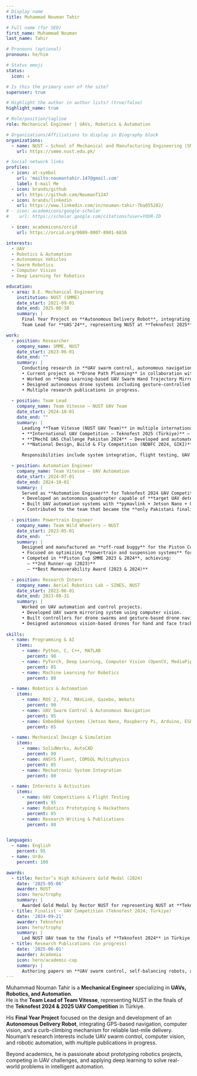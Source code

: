 ```yaml
---
# Display name
title: Muhammad Nouman Tahir

# Full name (for SEO)
first_name: Muhammad Nouman
last_name: Tahir

# Pronouns (optional)
pronouns: he/him

# Status emoji
status:
  icon: ✈️

# Is this the primary user of the site?
superuser: true

# Highlight the author in author lists? (true/false)
highlight_name: true

# Role/position/tagline
role: Mechanical Engineer | UAVs, Robotics & Automation

# Organizations/Affiliations to display in Biography block
organizations:
  - name: NUST – School of Mechanical and Manufacturing Engineering (SMME)
    url: https://smme.nust.edu.pk/

# Social network links
profiles:
  - icon: at-symbol
    url: 'mailto:noumantahir.147@gmail.com'
    label: E-mail Me
  - icon: brands/github
    url: https://github.com/NoumanT1247
  - icon: brands/linkedin
    url: https://www.linkedin.com/in/nouman-tahir-7ba055282/
# - icon: academicons/google-scholar
#    url: https://scholar.google.com/citations?user=YOUR-ID

  - icon: academicons/orcid
    url: https://orcid.org/0009-0007-8901-6816

interests:
  - UAV
  - Robotics & Automation
  - Autonomous Vehicles
  - Swarm Robotics
  - Computer Vision
  - Deep Learning for Robotics

education:
  - area: B.E. Mechanical Engineering
    institution: NUST (SMME)
    date_start: 2021-09-01
    date_end: 2025-06-30
    summary: |
      Final Year Project on **Autonomous Delivery Robot**, integrating GPS navigation, computer vision, and obstacle avoidance.  
      Team Lead for **UAS'24**, representing NUST at **Teknofest 2025** in Türkiye.

work:
  - position: Researcher
    company_name: SMME, NUST
    date_start: 2023-06-01
    date_end: ""
    summary: |
      Conducting research in **UAV swarm control, autonomous navigation, and robotic automation**.  
      • Current project on **Drone Path Planning** in collaboration with Dr. Samer Hanoun (Deakin University, Australia).  
      • Worked on **Deep Learning-based UAV Swarm Hand Trajectory Mirroring** using OpenCV, MediaPipe, and YOLO.  
      • Designed autonomous drone systems including gesture-controlled drones and face-follow drones.  
      • Multiple research publications in progress.
    
  - position: Team Lead
    company_name: Team Vitesse – NUST UAV Team
    date_start: 2024-10-01
    date_end: ""
    summary: |
      Leading **Team Vitesse (NUST UAV Team)** in multiple international and national UAV competitions:  
      • **International UAV Competition – Teknofest 2025 (Türkiye)** – Qualified for the finals.  
      • **IMechE UAS Challenge Pakistan 2024** – Developed and automated an autonomous quadcopter for blood sample delivery missions.  
      • **National Design, Build & Fly Competition (NDBFC 2024, GIKI)** – Designed and manufactured a fixed-wing UAV for manuevering and payload drop missions.  

      Responsibilities include system integration, flight testing, UAV design, and automation research.

  - position: Automation Engineer
    company_name: Team Vitesse – UAV Automation
    date_start: 2024-07-01
    date_end: 2024-10-01
    summary: |
      Served as **Automation Engineer** for Teknofest 2024 UAV Competition in Kahramanmaraş, Türkiye.  
      • Developed an autonomous quadcopter capable of **target UAV detection and interception** using a NetGun.  
      • Built UAV automation systems with **pymavlink + Jetson Nano + OAK-D camera** for computer vision and depth estimation.  
      • Contributed to the team that became the **only Pakistani finalist** at Teknofest 2024.

  - position: Powertrain Engineer
    company_name: Team Wild Wheelers – NUST
    date_start: 2023-05-01
    date_end:  ""
    summary: |
      Designed and manufactured an **off-road buggy** for the Piston Cup competition.  
      • Focused on optimizing **powertrain and suspension systems** for rugged terrain performance.  
      • Competed in **Piston Cup SMME 2023 & 2024**, achieving:  
        – **2nd Runner-up (2023)**  
        – **Best Maneuverability Award (2023 & 2024)**

  - position: Research Intern
    company_name: Aerial Robotics Lab – SINES, NUST
    date_start: 2023-06-01
    date_end: 2023-08-31
    summary: |
      Worked on UAV automation and control projects.  
      • Developed UAV swarm mirroring system using computer vision.  
      • Built controllers for drone swarms and gesture-based drone navigation.  
      • Designed autonomous vision-based drones for hand and face tracking.
    
skills:
  - name: Programming & AI
    items:
      - name: Python, C, C++, MATLAB
        percent: 90
      - name: PyTorch, Deep Learning, Computer Vision (OpenCV, MediaPipe, YOLO)
        percent: 85
      - name: Machine Learning for Robotics
        percent: 80

  - name: Robotics & Automation
    items:
      - name: ROS 2, PX4, MAVLink, Gazebo, Webots
        percent: 90
      - name: UAV Swarm Control & Autonomous Navigation
        percent: 95
      - name: Embedded Systems (Jetson Nano, Raspberry Pi, Arduino, ESP32)
        percent: 85

  - name: Mechanical Design & Simulation
    items:
      - name: SolidWorks, AutoCAD
        percent: 90
      - name: ANSYS Fluent, COMSOL Multiphysics
        percent: 85
      - name: Mechatronic System Integration
        percent: 80

  - name: Interests & Activities
    items:
      - name: UAV Competitions & Flight Testing
        percent: 95
      - name: Robotics Prototyping & Hackathons
        percent: 85
      - name: Research Writing & Publications
        percent: 80


languages:
  - name: English
    percent: 95
  - name: Urdu
    percent: 100

awards:
  - title: Rector’s High Achievers Gold Medal (2024)
    date: '2025-05-06'
    awarder: NUST
    icon: hero/trophy
    summary: |
      Awarded Gold Medal by Rector NUST for representing NUST at **Teknofest Türkiye**.
  - title: Finalist – UAV Competition (Teknofest 2024, Türkiye)
    date: '2024-09-21'
    awarder: Teknofest
    icon: hero/trophy
    summary: |
      Led NUST UAV team to the finals of **Teknofest 2024** in Türkiye.
  - title: Research Publications (in progress)
    date: '2025-06-01'
    awarder: Academia
    icon: hero/academic-cap
    summary: |
      Authoring papers on **UAV swarm control, self-balancing robots, and autonomous delivery systems**.
---
```


Muhammad Nouman Tahir is a **Mechanical Engineer** specializing in **UAVs, Robotics, and Automation**.  
He is the **Team Lead of Team Vitesse**, representing NUST in the finals of the **Teknofest 2024 & 2025 UAV Competition** in Türkiye.  

His **Final Year Project** focused on the design and development of an **Autonomous Delivery Robot**, integrating GPS-based navigation, computer vision, and a curb-climbing mechanism for reliable last-mile delivery. Nouman’s research interests include UAV swarm control, computer vision, and robotic automation, with multiple publications in progress.  

Beyond academics, he is passionate about prototyping robotics projects, competing in UAV challenges, and applying deep learning to solve real-world problems in intelligent automation.
